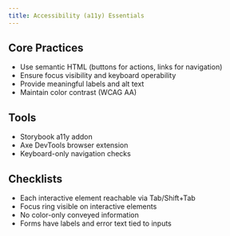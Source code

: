 ```yaml
---
title: Accessibility (a11y) Essentials
---
```


## Core Practices

- Use semantic HTML (buttons for actions, links for navigation)
- Ensure focus visibility and keyboard operability
- Provide meaningful labels and alt text
- Maintain color contrast (WCAG AA)

## Tools

- Storybook a11y addon
- Axe DevTools browser extension
- Keyboard-only navigation checks

## Checklists

- Each interactive element reachable via Tab/Shift+Tab
- Focus ring visible on interactive elements
- No color-only conveyed information
- Forms have labels and error text tied to inputs
